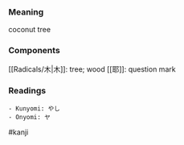 ### Meaning

coconut tree

### Components

[[Radicals/木|木]]: tree; wood [[耶]]: question mark

### Readings

```
- Kunyomi: やし
- Onyomi: ヤ
```

#kanji